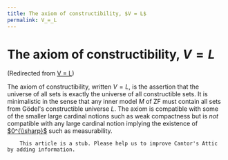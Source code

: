```yaml
---
title: The axiom of constructibility, $V = L$
permalink: V_=_L
---
```

# The axiom of constructibility, $V = L$






(Redirected from [V =
L](/index.php?title=V_%3D_L&redirect=no "V = L"))






  
The axiom of constructibility, written $V=L$, is the assertion that the
universe of all sets is exactly the universe of all constructible sets.
It is minimalistic in the sense that any inner model $M$ of ZF must
contain all sets from Gödel's constructible universe $L$. The axiom is
compatible with some of the smaller large cardinal notions such as weak
compactness but is *not* compatible with any large cardinal notion
implying the existence of
[$0^{\\sharp}$](/Zero_sharp "Zero sharp")
such as measurability.

  

        This article is a stub. Please help us to improve Cantor's Attic by adding information.


